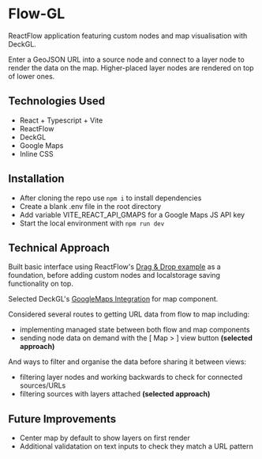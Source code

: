 # Flow-GL

ReactFlow application featuring custom nodes and map visualisation with DeckGL.

Enter a GeoJSON URL into a source node and connect to a layer node to render the data on the map. Higher-placed layer nodes are rendered on top of lower ones.

## Technologies Used

- React + Typescript + Vite
- ReactFlow
- DeckGL
- Google Maps
- Inline CSS

## Installation

- After cloning the repo use `npm i` to install dependencies
- Create a blank .env file in the root directory
- Add variable VITE_REACT_API_GMAPS for a Google Maps JS API key
- Start the local environment with `npm run dev`

## Technical Approach

Built basic interface using ReactFlow's [Drag & Drop example](https://reactflow.dev/examples/interaction/drag-and-drop) as a foundation, before adding custom nodes and localstorage saving functionality on top.

Selected DeckGL's [GoogleMaps Integration](https://deck.gl/docs/developer-guide/base-maps/using-with-google-maps) for map component.

Considered several routes to getting URL data from flow to map including:
- implementing managed state between both flow and map components
- sending node data on demand with the [ Map > ] view button **(selected approach)**

And ways to filter and organise the data before sharing it between views:
- filtering layer nodes and working backwards to check for connected sources/URLs
- filtering sources with layers attached **(selected approach)**

## Future Improvements

- Center map by default to show layers on first render
- Additional validatation on text inputs to check they match a URL pattern
